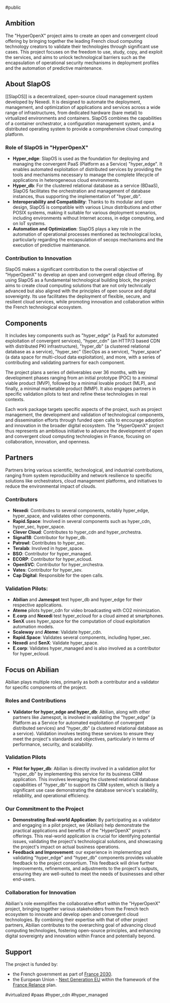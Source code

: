 #public 

## Ambition

The "HyperOpenX" project aims to create an open and convergent cloud offering by bringing together the leading French cloud computing technology creators to validate their technologies through significant use cases. This project focuses on the freedom to use, study, copy, and exploit the services, and aims to unlock technological barriers such as the encapsulation of operational security mechanisms in deployment profiles and the automation of predictive maintenance.

## About SlapOS

[[SlapOS]] is a decentralized, open-source cloud management system developed by Nexedi. It is designed to automate the deployment, management, and optimization of applications and services across a wide range of infrastructures, from dedicated hardware (bare metal) to virtualized environments and containers. SlapOS combines the capabilities of a container orchestrator, a configuration management system, and a distributed operating system to provide a comprehensive cloud computing platform.

### Role of SlapOS in "HyperOpenX"

- **Hyper_edge**: SlapOS is used as the foundation for deploying and managing the convergent PaaS (Platform as a Service) "hyper_edge". It enables automated exploitation of distributed services by providing the tools and mechanisms necessary to manage the complete lifecycle of applications in heterogeneous cloud environments.
- **Hyper_db**: For the clustered relational database as a service (BDaaS), SlapOS facilitates the orchestration and management of database instances, thus supporting the implementation of "hyper_db".
- **Interoperability and Compatibility**: Thanks to its modular and open design, SlapOS is compatible with various Linux distributions and other POSIX systems, making it suitable for various deployment scenarios, including environments without Internet access, in edge computing, and on IoT systems.
- **Automation and Optimization**: SlapOS plays a key role in the automation of operational processes mentioned as technological locks, particularly regarding the encapsulation of secops mechanisms and the execution of predictive maintenance.

### Contribution to Innovation

SlapOS makes a significant contribution to the overall objective of "HyperOpenX" to develop an open and convergent edge cloud offering. By using SlapOS as a fundamental technological building block, the project aims to create cloud computing solutions that are not only technically advanced but also aligned with the principles of open source and digital sovereignty. Its use facilitates the deployment of flexible, secure, and resilient cloud services, while promoting innovation and collaboration within the French technological ecosystem.

## Components

It includes key components such as "hyper_edge" (a PaaS for automated exploitation of convergent services), "hyper_cdn" (an HTTP/3 based CDN with distributed PKI infrastructure), "hyper_db" (a clustered relational database as a service), "hyper_sec" (SecOps as a service), "hyper_space" (a data space for multi-cloud data exploitation), and more, with a series of contributing and validating partners for each component.

The project plans a series of deliverables over 36 months, with key development phases ranging from an initial prototype (POC) to a minimal viable product (MVP), followed by a minimal lovable product (MLP), and finally, a minimal marketable product (MMP). It also engages partners in specific validation pilots to test and refine these technologies in real contexts.

Each work package targets specific aspects of the project, such as project management, the development and validation of technological components, and dissemination efforts through funded open calls to encourage adoption and innovation in the broader digital ecosystem. The "HyperOpenX" project thus represents an ambitious initiative to advance the development of open and convergent cloud computing technologies in France, focusing on collaboration, innovation, and openness.

## Partners

Partners bring various scientific, technological, and industrial contributions, ranging from system reproducibility and network resilience to specific solutions like orchestrators, cloud management platforms, and initiatives to reduce the environmental impact of clouds.

### Contributors

- **Nexedi**: Contributes to several components, notably hyper_edge, hyper_space, and validates other components.
- **Rapid.Space**: Involved in several components such as hyper_cdn, hyper_sec, hyper_space.
- **Clever Cloud**: Contributes to hyper_cdn and hyper_orchestra.
- **Signal18**: Contributor for hyper_db.
- **Patrowl**: Contributes to hyper_sec.
- **Teralab**: Involved in hyper_space.
- **BSO**: Contributor for hyper_managed.
- **ECORP**: Contributor for hyper_ecloud.
- **OpenSVC**: Contributor for hyper_orchestra.
- **Vates**: Contributor for hyper_sev.
- **Cap Digital**: Responsible for the open calls.

### Validation Pilots:

- **Abilian** and **Jamespot** test hyper_db and hyper_edge for their respective applications.
- **Ateme** pilots hyper_cdn for video broadcasting with CO2 minimization.
- **E.corp** and **Nexedi** test hyper_ecloud for a cloud aimed at smartphones.
- **SenX** uses hyper_space for the computation of cloud exploitation automation models.
- **Scaleway** and **Ateme**: Validate hyper_cdn.
- **Rapid.Space**: Validates several components, including hyper_sec.
- **Nexedi** and **SenX**: Validate hyper_space.
- **E.corp**: Validates hyper_managed and is also involved as a contributor for hyper_ecloud.

## Focus on Abilian

Abilian plays multiple roles, primarily as both a contributor and a validator for specific components of the project.

### Roles and Contributions

- **Validator for hyper_edge and hyper_db**: Abilian, along with other partners like Jamespot, is involved in validating the "hyper_edge" (a Platform as a Service for automated exploitation of convergent distributed services) and "hyper_db" (a clustered relational database as a service). Validation involves testing these services to ensure they meet the project's standards and objectives, particularly in terms of performance, security, and scalability.

### Validation Pilots

- **Pilot for hyper_db**: Abilian is directly involved in a validation pilot for "hyper_db" by implementing this service for its business CRM application. This involves leveraging the clustered relational database capabilities of "hyper_db" to support its CRM system, which is likely a significant use case demonstrating the database service's scalability, reliability, and operational efficiency.

### Our Commitment to the Project

- **Demonstrating Real-world Application**: By participating as a validator and engaging in a pilot project, we (Abilian) help demonstrate the practical applications and benefits of the "HyperOpenX" project's offerings. This real-world application is crucial for identifying potential issues, validating the project's technological solutions, and showcasing the project's impact on actual business operations.
- **Feedback and Improvement**: our experience in implementing and validating "hyper_edge" and "hyper_db" components provides valuable feedback to the project consortium. This feedback will drive further improvements, refinements, and adjustments to the project's outputs, ensuring they are well-suited to meet the needs of businesses and other end-users.

### Collaboration for Innovation

Abilian's role exemplifies the collaborative effort within the "HyperOpenX" project, bringing together various stakeholders from the French tech ecosystem to innovate and develop open and convergent cloud technologies. By combining their expertise with that of other project partners, Abilian contributes to the overarching goal of advancing cloud computing technologies, fostering open-source principles, and enhancing digital sovereignty and innovation within France and potentially beyond.

## Support

The project is funded by:

- the French government as part of [France 2030](https://www.economie.gouv.fr/france-2030).
- the European Union - [Next Generation EU](https://next-generation-eu.europa.eu/index_en) within the framework of the [France Relance](https://www.gouvernement.fr/les-priorites/france-relance) plan.

<!-- Keywords -->
#virtualized #paas #hyper_cdn #hyper_managed
<!-- /Keywords -->

